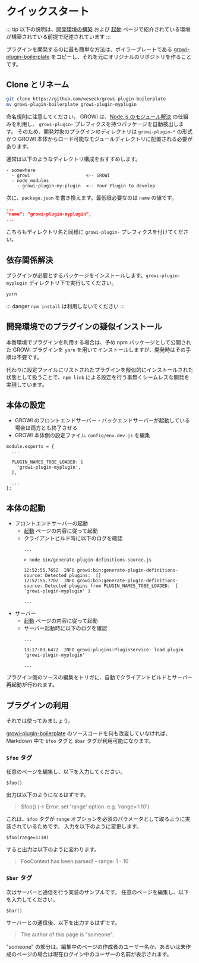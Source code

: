 # クイックスタート

::: tip
以下の説明は、[開発環境の構築](/ja/dev/startup/dev-env.html) および [起動](/ja/dev/startup/launch.html) ページで紹介されている環境が構築されている前提で記述されています
:::

プラグインを開発するのに最も簡単な方法は、ボイラープレートである [growi-plugin-boilerplate](https://github.com/weseek/growi-plugin-boilerplate) をコピーし、それを元にオリジナルのリポジトリを作ることです。

Clone とリネーム
--------------

```bash
git clone https://github.com/weseek/growi-plugin-boilerplate
mv growi-plugin-boilerplate growi-plugin-myplugin
```

命名規則に注意してください。
GROWI は、[Node.js のモジュール解決](https://nodejs.org/dist/latest-v10.x/docs/api/modules.html#modules_loading_from_node_modules_folders) の仕組みを利用し、
`growi-plugin-` プレフィクスを持つパッケージを自動検出します。
そのため、開発対象のプラグインのディレクトリは `growi-plugin-*` の形式かつ GROWI 本体からロード可能なモジュールディレクトリに配置される必要があります。

通常は以下のようなディレクトリ構成をおすすめします。

```
- somewhere
  - growi                     <-- GROWI
  - node_modules
    - growi-plugin-my-plugin  <-- Your Plugin to develop
```

次に、`package.json` を書き換えます。最低限必要なのは `name` の値です。

```json
...
"name": "growi-plugin-myplugin",
...
```

こちらもディレクトリ名と同様に `growi-plugin-` プレフィクスを付けてください。

依存関係解決
-----------

プラグインが必要とするパッケージをインストールします。`growi-plugin-myplugin` ディレクトリ下で実行してください。

``` bash
yarn
```

::: danger
`npm install` は利用しないでください
:::


開発環境でのプラグインの疑似インストール
-----------------------------------

本番環境でプラグインを利用する場合は、予め npm パッケージとして公開された GROWI プラグインを `yarn` を用いてインストールしますが、開発時はその手順は不要です。

代わりに設定ファイルにリストされたプラグインを擬似的にインストールされた状態として扱うことで、`npm link` による設定を行う事無くシームレスな開発を実現しています。


本体の設定
---------

- GROWI のフロントエンドサーバー・バックエンドサーバーが起動している場合は両方とも終了させる
- GROWI 本体側の設定ファイル `config/env.dev.js` を編集

```
module.exports = {
  ...

  PLUGIN_NAMES_TOBE_LOADED: [
    'growi-plugin-myplugin',
  ],

  ...
};
```

本体の起動
---------

- フロントエンドサーバーの起動
    - [起動](/ja/dev/startup/launch.html) ページの内容に従って起動
    - クライアントビルド時に以下のログを確認
      ```
      ...

      > node bin/generate-plugin-definitions-source.js
      
      12:52:55.765Z  INFO growi:bin:generate-plugin-definitions-source: Detected plugins:  []
      12:52:55.770Z  INFO growi:bin:generate-plugin-definitions-source: Detected plugins from PLUGIN_NAMES_TOBE_LOADED:  [ 'growi-plugin-myplugin' ]

      ...
      ```
- サーバー
    - [起動](/ja/dev/startup/launch.html) ページの内容に従って起動
    - サーバー起動時に以下のログを確認
        ```
        ...

        13:17:03.647Z  INFO growi:plugins:PluginService: load plugin 'growi-plugin-myplugin'
        
        ...
        ```

プラグイン側のソースの編集をトリガに、自動でクライアントビルドとサーバー再起動が行われます。


プラグインの利用
---------------

それでは使ってみましょう。

[growi-plugin-boilerplate](https://github.com/weseek/growi-plugin-boilerplate) のソースコードを何も改変していなければ、Markdown 中で `$foo` タグと `$bar` タグが利用可能になります。


### `$foo` タグ

任意のページを編集し、以下を入力してください。

```
$foo()
```

出力は以下のようになるはずです。

> $foo() (-> Error: set 'range' option. e.g. 'range=1:10')

これは、`$foo` タグが `range` オプションを必須のパラメータとして取るように実装されているためです。
入力を以下のように変更します。

```
$foo(range=1:10)
```

すると出力は以下のように変わります。

> FooContext has been parsed! - range: 1 - 10



### `$bar` タグ

次はサーバーと通信を行う実装のサンプルです。
任意のページを編集し、以下を入力してください。

```
$bar()
```

サーバーとの通信後、以下を出力するはずです。

> The author of this page is "someone".

"someone" の部分は、編集中のページの作成者のユーザー名か、あるいは未作成のページの場合は現在ログイン中のユーザーの名前が表示されます。
